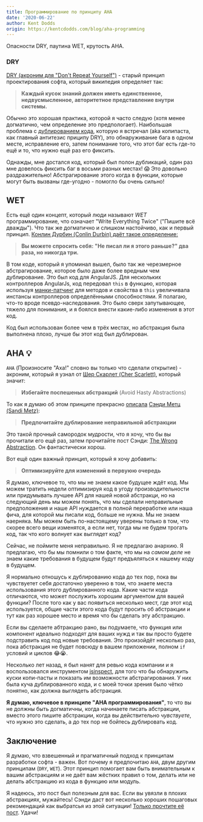 ```yaml
---
title: Программирование по принципу AHA
date: '2020-06-22'
author: Kent Dodds
origin: https://kentcdodds.com/blog/aha-programming
---
```


Опасности DRY, паутина WET, крутость AHA.

### DRY

[DRY (акроним для "Don't Repeat Yourself")](https://ru.wikipedia.org/wiki/Don%E2%80%99t_repeat_yourself) - старый принцип
проектирования софта,
который википедия определяет так:

>**Каждый кусок знаний должен иметь единственное, недвусмысленное, авторитетное представление внутри системы.**

Обычно это хорошая практика, которой я часто следую (хотя менее догматично, чем определение это предпологает).
Наибольшая проблема с [дублированием кода](https://ru.wikipedia.org/wiki/%D0%94%D1%83%D0%B1%D0%BB%D0%B8%D1%80%D0%BE%D0%B2%D0%B0%D0%BD%D0%B8%D0%B5_%D0%BA%D0%BE%D0%B4%D0%B0), которую я встречал (aka копипаста, как главный антитезис приципу DRY),
это обнаруживание бага в одном месте, исправление его, затем понимание того, что этот баг есть где-то ещё и то, что
нужно ещё раз его фиксить.

Однажды, мне достался код, который был полон дубликаций, один раз мне довелось фиксить баг в восьми разных местах!
😱 Это довольно раздражительно! Абстрагирование этого когда в функции, которые могут быть вызваны
где-угодно - помогло бы очень сильно!

## WET

Есть ещё один концепт, который люди называют *WET* программирование, что означает "Write Everything Twice"
(<span class="translationNote">"Пишите всё дважды"</span>).
Что так же догматично и слишком настойчиво, как и первый принцип. [Конлин Дурбин (Conlin Durbin) даёт такое
определение:](https://dev.to/wuz/stop-trying-to-be-so-dry-instead-write-everything-twice-wet-5g33)

>**Вы можете спросить себя: "Не писал ли я этого раньше?" два раза, но никогда три.**

В том коде, который я упоминал вышел, было так же черезмерное абстрагирование, которое было даже более
вредным чем дублирование.
Это был код для AngularJS. Для нескольких контроллеров AngularJs, код передовал `this` в функцию, которая
используя [манки-патчинг](https://ru.wikipedia.org/wiki/Monkey_patch) для методов
и свойства в `this` увеличивала инстансы контроллеров определёнными способностями. Я полагаю, что-то вроде
псевдо-наследования.
Это было сверх запутывающее, тяжело для понимания, и я боялся внести какие-либо изменения в этот код.

Код был использован более чем в трёх местах, но абстракция была выполнена плохо, лучше бы этот код был
дублирован.

## AHA 💡

`AHA` (Произносите "Аха!" словно вы только что сделали открытие) - акроним, который
я узнал от [Шер Скарлет (Cher Scarlett)](https://twitter.com/CHERdotdev/status/1112819136147742720), который значит:

>**Избегайте поспешеных абстракций** (Avoid Hasty Abstractions)

То как я думаю об этом принципе прекрасно [описала](https://sandimetz.com/blog/2016/1/20/the-wrong-abstraction) [Сэнди Метц (Sandi Metz)](https://twitter.com/sandimetz):

>**Предпочитайте дублирование неправильной абстракции**

Это такой прочный самородок мудрости, что я хочу, что бы вы прочитали его ещё раз,
затем прочитайте пост Сэнди: [The Wrong Abstraction](https://sandimetz.com/blog/2016/1/20/the-wrong-abstraction). Он фантастически хорош.

Вот ещё один важный принцип, который я хочу добавить:

>**Оптимизируйте для изменений в первуюю очередь**

Я думаю, ключевое то, что мы не знаем какое будущее ждёт код. Мы можем
тратить недели оптимизируя код в угоду производительности или придумывать лучшее API
для нашей новой абстракци, но на следующий день мы можем понять, что мы сделали
неправильные предположения и наше API нуждается в полной переработке или наша фича,
для которой мы писали код, больше не нужна. Мы не знаем наерняка. Мы можем быть
по-настоящему уверены только в том, что скорее всего вещи изменятся, а если нет,
тогда мы не будем трогать код, так что кого волнует как выглядет код?

Сейчас, не поймите меня неправильно. Я не предлагаю анархию. Я предлагаю, что бы мы
помнили о том факте, что мы на *самом деле* не знаем какие требования
в будущем будут предъяляться к нашему коду в будущем.

Я нормально отношусь к дублированию кода до тех пор, пока вы чувствуетет себя
достаточно уверенно в том, что знаете места использования этого дублированного кода.
Какие части кода отличаются, что может послужить хорошим аргументом для вашей
функции? После того как у вас появиться несколько мест, где этот код используется,
общие части этого кода будут просить об абстракции и тут как раз хорошее место и время
что бы сделать эту абстракцию.

Если вы сделаете абтракцию рано, вы подумаете, что функция или компонент идеально
подходят для ваших нужд и так вы просто будете подстравить код под новые требования.
Это произойдёт несколько раз, пока абстракция не будет повсюду в вашем приложении,
полном `if` условий и циклов 😂😭.

Несколько лет назад, я был нанят для ревью кода компании и я воспользовался инструментом [jsinspect](https://github.com/danielstjules/jsinspect),
для того что бы обнаружить куски копи-пасты и показать им возможности абстрагирования.
У них была куча дублированного кода, и с моей точки зрения было чётко понятно, как должна выглядеть абстракция.

**Я думаю, ключевое в принципе "AHA программирования"**, то что вы не должны быть
догматичны, когда начинаете писать абстракции, вместо этого пишите абстракции, когда
вы действительно *чувствуете*, что нужно это сделать, а до тех пор не бойтесь дублировать код.


## Заключение
Я думаю, что взвешенный и прагматичный подход к принципам разработки софта - важен.
Вот почему я предпочитаю `AHA`, двум другим принципам (`DRY`, `WET`). Этот принцип
помогает вам быть внимательным к вашим абстракциям и не даёт вам жёстких правил
о том, делать или не делать абстракцию из кода в функцию или модуль.

Я надеюсь, это пост был полезным для вас. Если вы увязли в плохих абстракциях, мужайтесь!
Сэнди даст вот несколько хороших пошаговых рекомендаций как выбратсья из этой ситуации!
[Только прочтите её пост](https://sandimetz.com/blog/2016/1/20/the-wrong-abstraction). Удачи!

